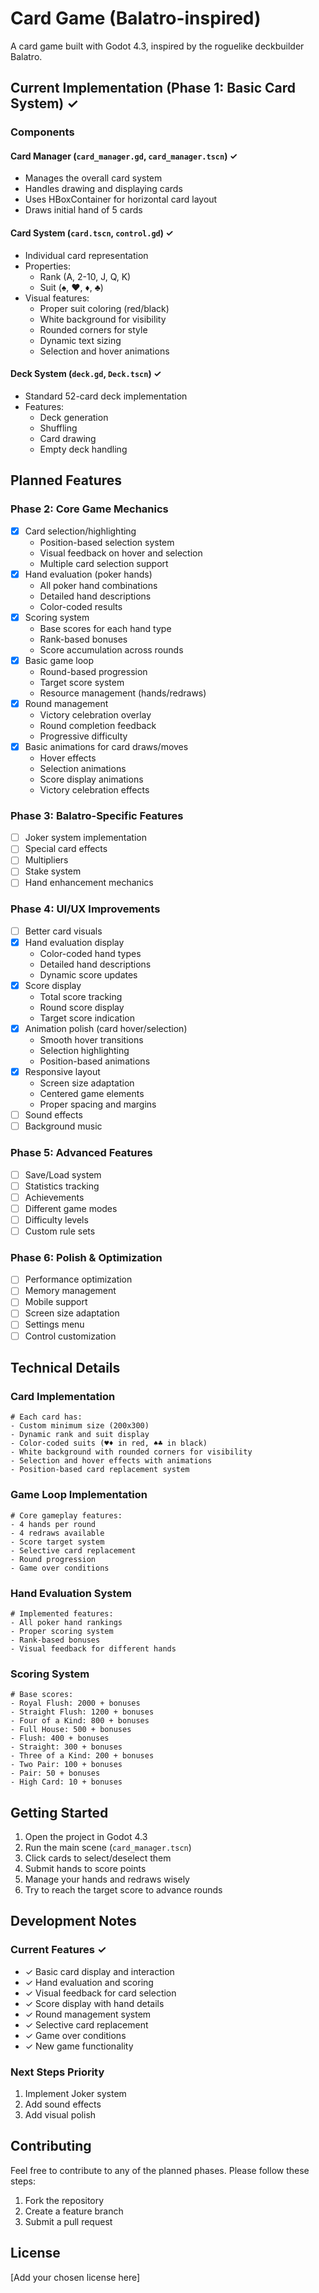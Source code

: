 # Card Game (Balatro-inspired)

A card game built with Godot 4.3, inspired by the roguelike deckbuilder Balatro.

## Current Implementation (Phase 1: Basic Card System) ✓

### Components

#### Card Manager (`card_manager.gd`, `card_manager.tscn`) ✓
- Manages the overall card system
- Handles drawing and displaying cards
- Uses HBoxContainer for horizontal card layout
- Draws initial hand of 5 cards

#### Card System (`card.tscn`, `control.gd`) ✓
- Individual card representation
- Properties:
  - Rank (A, 2-10, J, Q, K)
  - Suit (♠, ♥, ♦, ♣)
- Visual features:
  - Proper suit coloring (red/black)
  - White background for visibility
  - Rounded corners for style
  - Dynamic text sizing
  - Selection and hover animations

#### Deck System (`deck.gd`, `Deck.tscn`) ✓
- Standard 52-card deck implementation
- Features:
  - Deck generation
  - Shuffling
  - Card drawing
  - Empty deck handling

## Planned Features

### Phase 2: Core Game Mechanics
- [x] Card selection/highlighting
  - Position-based selection system
  - Visual feedback on hover and selection
  - Multiple card selection support
- [x] Hand evaluation (poker hands)
  - All poker hand combinations
  - Detailed hand descriptions
  - Color-coded results
- [x] Scoring system
  - Base scores for each hand type
  - Rank-based bonuses
  - Score accumulation across rounds
- [x] Basic game loop
  - Round-based progression
  - Target score system
  - Resource management (hands/redraws)
- [x] Round management
  - Victory celebration overlay
  - Round completion feedback
  - Progressive difficulty
- [x] Basic animations for card draws/moves
  - Hover effects
  - Selection animations
  - Score display animations
  - Victory celebration effects

### Phase 3: Balatro-Specific Features
- [ ] Joker system implementation
- [ ] Special card effects
- [ ] Multipliers
- [ ] Stake system
- [ ] Hand enhancement mechanics

### Phase 4: UI/UX Improvements
- [ ] Better card visuals
- [x] Hand evaluation display
  - Color-coded hand types
  - Detailed hand descriptions
  - Dynamic score updates
- [x] Score display
  - Total score tracking
  - Round score display
  - Target score indication
- [x] Animation polish (card hover/selection)
  - Smooth hover transitions
  - Selection highlighting
  - Position-based animations
- [x] Responsive layout
  - Screen size adaptation
  - Centered game elements
  - Proper spacing and margins
- [ ] Sound effects
- [ ] Background music

### Phase 5: Advanced Features
- [ ] Save/Load system
- [ ] Statistics tracking
- [ ] Achievements
- [ ] Different game modes
- [ ] Difficulty levels
- [ ] Custom rule sets

### Phase 6: Polish & Optimization
- [ ] Performance optimization
- [ ] Memory management
- [ ] Mobile support
- [ ] Screen size adaptation
- [ ] Settings menu
- [ ] Control customization

## Technical Details

### Card Implementation
```gdscript
# Each card has:
- Custom minimum size (200x300)
- Dynamic rank and suit display
- Color-coded suits (♥♦ in red, ♠♣ in black)
- White background with rounded corners for visibility
- Selection and hover effects with animations
- Position-based card replacement system
```

### Game Loop Implementation
```gdscript
# Core gameplay features:
- 4 hands per round
- 4 redraws available
- Score target system
- Selective card replacement
- Round progression
- Game over conditions
```

### Hand Evaluation System
```gdscript
# Implemented features:
- All poker hand rankings
- Proper scoring system
- Rank-based bonuses
- Visual feedback for different hands
```

### Scoring System
```gdscript
# Base scores:
- Royal Flush: 2000 + bonuses
- Straight Flush: 1200 + bonuses
- Four of a Kind: 800 + bonuses
- Full House: 500 + bonuses
- Flush: 400 + bonuses
- Straight: 300 + bonuses
- Three of a Kind: 200 + bonuses
- Two Pair: 100 + bonuses
- Pair: 50 + bonuses
- High Card: 10 + bonuses
```

## Getting Started

1. Open the project in Godot 4.3
2. Run the main scene (`card_manager.tscn`)
3. Click cards to select/deselect them
4. Submit hands to score points
5. Manage your hands and redraws wisely
6. Try to reach the target score to advance rounds

## Development Notes

### Current Features ✓
- ✓ Basic card display and interaction
- ✓ Hand evaluation and scoring
- ✓ Visual feedback for card selection
- ✓ Score display with hand details
- ✓ Round management system
- ✓ Selective card replacement
- ✓ Game over conditions
- ✓ New game functionality

### Next Steps Priority
1. Implement Joker system
2. Add sound effects
3. Add visual polish

## Contributing

Feel free to contribute to any of the planned phases. Please follow these steps:
1. Fork the repository
2. Create a feature branch
3. Submit a pull request

## License

[Add your chosen license here] 